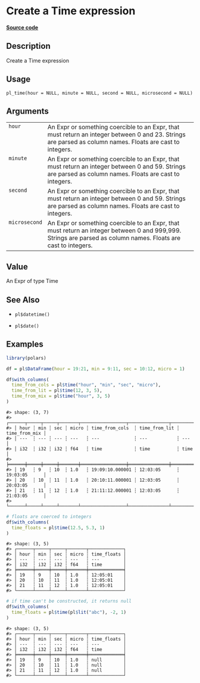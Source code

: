 

# Create a Time expression

[**Source code**](https://github.com/pola-rs/r-polars/tree/d562252dbb77de7e06ca3e6150d74a2c709763bc/R/functions__lazy.R#L1216)

## Description

Create a Time expression

## Usage

<pre><code class='language-R'>pl_time(hour = NULL, minute = NULL, second = NULL, microsecond = NULL)
</code></pre>

## Arguments

<table>
<tr>
<td style="white-space: nowrap; font-family: monospace; vertical-align: top">
<code id="pl_time_:_hour">hour</code>
</td>
<td>
An Expr or something coercible to an Expr, that must return an integer
between 0 and 23. Strings are parsed as column names. Floats are cast to
integers.
</td>
</tr>
<tr>
<td style="white-space: nowrap; font-family: monospace; vertical-align: top">
<code id="pl_time_:_minute">minute</code>
</td>
<td>
An Expr or something coercible to an Expr, that must return an integer
between 0 and 59. Strings are parsed as column names. Floats are cast to
integers.
</td>
</tr>
<tr>
<td style="white-space: nowrap; font-family: monospace; vertical-align: top">
<code id="pl_time_:_second">second</code>
</td>
<td>
An Expr or something coercible to an Expr, that must return an integer
between 0 and 59. Strings are parsed as column names. Floats are cast to
integers.
</td>
</tr>
<tr>
<td style="white-space: nowrap; font-family: monospace; vertical-align: top">
<code id="pl_time_:_microsecond">microsecond</code>
</td>
<td>
An Expr or something coercible to an Expr, that must return an integer
between 0 and 999,999. Strings are parsed as column names. Floats are
cast to integers.
</td>
</tr>
</table>

## Value

An Expr of type Time

## See Also

<ul>
<li>

<code>pl$datetime()</code>

</li>
<li>

<code>pl$date()</code>

</li>
</ul>

## Examples

``` r
library(polars)

df = pl$DataFrame(hour = 19:21, min = 9:11, sec = 10:12, micro = 1)

df$with_columns(
  time_from_cols = pl$time("hour", "min", "sec", "micro"),
  time_from_lit = pl$time(12, 3, 5),
  time_from_mix = pl$time("hour", 3, 5)
)
```

    #> shape: (3, 7)
    #> ┌──────┬─────┬─────┬───────┬─────────────────┬───────────────┬───────────────┐
    #> │ hour ┆ min ┆ sec ┆ micro ┆ time_from_cols  ┆ time_from_lit ┆ time_from_mix │
    #> │ ---  ┆ --- ┆ --- ┆ ---   ┆ ---             ┆ ---           ┆ ---           │
    #> │ i32  ┆ i32 ┆ i32 ┆ f64   ┆ time            ┆ time          ┆ time          │
    #> ╞══════╪═════╪═════╪═══════╪═════════════════╪═══════════════╪═══════════════╡
    #> │ 19   ┆ 9   ┆ 10  ┆ 1.0   ┆ 19:09:10.000001 ┆ 12:03:05      ┆ 19:03:05      │
    #> │ 20   ┆ 10  ┆ 11  ┆ 1.0   ┆ 20:10:11.000001 ┆ 12:03:05      ┆ 20:03:05      │
    #> │ 21   ┆ 11  ┆ 12  ┆ 1.0   ┆ 21:11:12.000001 ┆ 12:03:05      ┆ 21:03:05      │
    #> └──────┴─────┴─────┴───────┴─────────────────┴───────────────┴───────────────┘

``` r
# floats are coerced to integers
df$with_columns(
  time_floats = pl$time(12.5, 5.3, 1)
)
```

    #> shape: (3, 5)
    #> ┌──────┬─────┬─────┬───────┬─────────────┐
    #> │ hour ┆ min ┆ sec ┆ micro ┆ time_floats │
    #> │ ---  ┆ --- ┆ --- ┆ ---   ┆ ---         │
    #> │ i32  ┆ i32 ┆ i32 ┆ f64   ┆ time        │
    #> ╞══════╪═════╪═════╪═══════╪═════════════╡
    #> │ 19   ┆ 9   ┆ 10  ┆ 1.0   ┆ 12:05:01    │
    #> │ 20   ┆ 10  ┆ 11  ┆ 1.0   ┆ 12:05:01    │
    #> │ 21   ┆ 11  ┆ 12  ┆ 1.0   ┆ 12:05:01    │
    #> └──────┴─────┴─────┴───────┴─────────────┘

``` r
# if time can't be constructed, it returns null
df$with_columns(
  time_floats = pl$time(pl$lit("abc"), -2, 1)
)
```

    #> shape: (3, 5)
    #> ┌──────┬─────┬─────┬───────┬─────────────┐
    #> │ hour ┆ min ┆ sec ┆ micro ┆ time_floats │
    #> │ ---  ┆ --- ┆ --- ┆ ---   ┆ ---         │
    #> │ i32  ┆ i32 ┆ i32 ┆ f64   ┆ time        │
    #> ╞══════╪═════╪═════╪═══════╪═════════════╡
    #> │ 19   ┆ 9   ┆ 10  ┆ 1.0   ┆ null        │
    #> │ 20   ┆ 10  ┆ 11  ┆ 1.0   ┆ null        │
    #> │ 21   ┆ 11  ┆ 12  ┆ 1.0   ┆ null        │
    #> └──────┴─────┴─────┴───────┴─────────────┘
